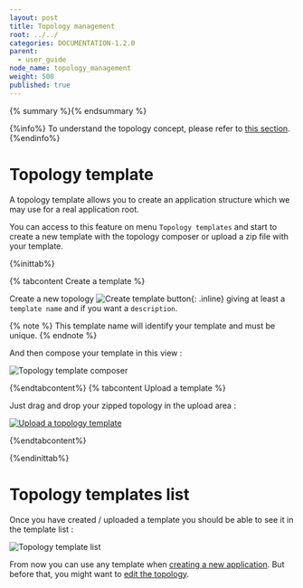 ```yaml
---
layout: post
title: Topology management
root: ../../
categories: DOCUMENTATION-1.2.0
parent:
  - user_guide
node_name: topology_management
weight: 500
published: true
---
```




{% summary %}{% endsummary %}

{%info%}
To understand the topology concept, please refer to [this section](#/documentation/1.2.0/concepts/topologies.html).
{%endinfo%}

# Topology template

A topology template allows you to create an application structure which we may use
for a real application root.

You can access to this feature on menu `Topology templates` and start to create
a new template with the topology composer or upload a zip file with your template.

{%inittab%}

{% tabcontent Create a template %}

Create a new topology ![Create template button](../../images/user_guide/user_guide_topology_template_new.png){: .inline} giving at least a
`template name` and if you want a `description`.

{% note %}
This template name will identify your template and must be unique.
{% endnote %}

And then compose your template in this view :

![Topology template composer](../../images/user_guide/user_guide_topology_template_composer.png)

{%endtabcontent%}
{% tabcontent Upload a template %}

Just drag and drop your zipped topology in the upload area :

[![Upload a topology template](../../images/user_guide/user_guide_topology_template.png)](../../images/user_guide/user_guide_topology_template.png)

{%endtabcontent%}

{%endinittab%}

# Topology templates list

Once you have created / uploaded a template you should be able to see it in the template list :

![Topology template list](../../images/user_guide/user_guide_topology_template_list.png)

From now you can use any template when [creating a new application](#/documentation/1.2.0/user_guide/application_management.html). But before that, you might want to  [edit the topology](#/documentation/1.2.0/user_guide/topology_edition.html).
